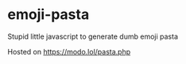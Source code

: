 # emoji-pasta
Stupid little javascript to generate dumb emoji pasta

Hosted on https://modo.lol/pasta.php
